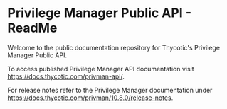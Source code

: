 [title]: # (readme)
[tags]: # (readme)
[priority]: # (1)
[display]: # (none)
# Privilege Manager Public API - ReadMe

Welcome to the public documentation repository for Thycotic's Privilege Manager Public API.

To access published Privilege Manager API documentation visit https://docs.thycotic.com/privman-api/.

For release notes refer to the Privilege Manager documentation under https://docs.thycotic.com/privman/10.8.0/release-notes.